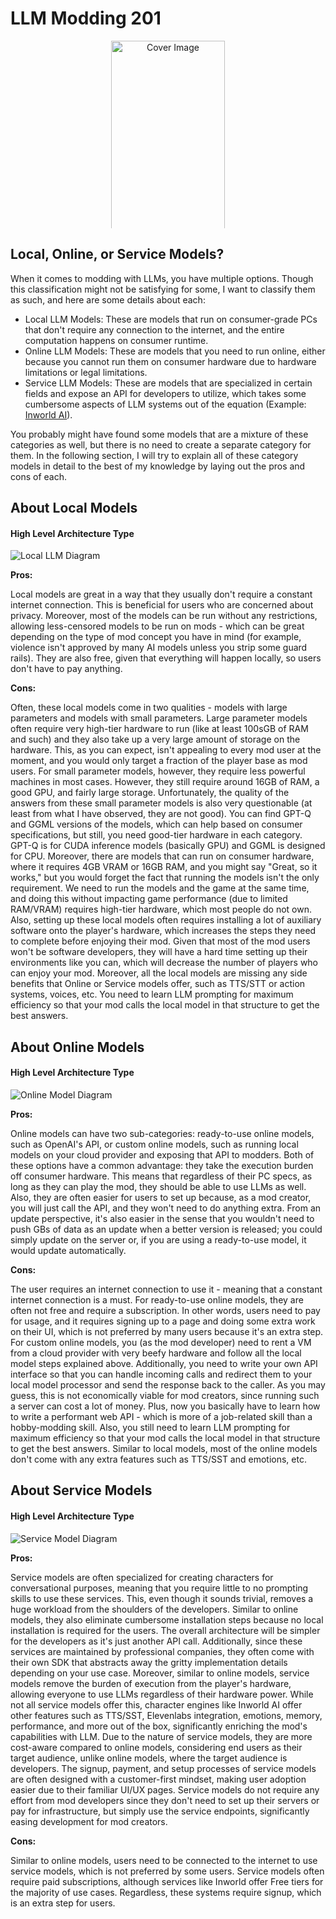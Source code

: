 # LLM Modding 201

<div style="text-align:center; overflow:hidden; max-height:300px;">
  <img src="../resource/images/genimg2.jpeg" alt="Cover Image" style="width:60%; height:auto; object-fit:cover; object-position:center;">
</div>

## Local, Online, or Service Models?

When it comes to modding with LLMs, you have multiple options. Though this classification might not be satisfying for some, I want to classify them as such, and here are some details about each:

* Local LLM Models: These are models that run on consumer-grade PCs that don't require any connection to the internet, and the entire computation happens on consumer runtime.
* Online LLM Models: These are models that you need to run online, either because you cannot run them on consumer hardware due to hardware limitations or legal limitations.
* Service LLM Models: These are models that are specialized in certain fields and expose an API for developers to utilize, which takes some cumbersome aspects of LLM systems out of the equation (Example: [Inworld AI](http://inworld.ai?utm_campaign=bloc-modding-guide)).

You probably might have found some models that are a mixture of these categories as well, but there is no need to create a separate category for them. In the following section, I will try to explain all of these category models in detail to the best of my knowledge by laying out the pros and cons of each.

## About Local Models

#### High Level Architecture Type
![Local LLM Diagram](../resource/diagrams/localmodelllm.png "Local LLM Diagram")


**Pros:**

Local models are great in a way that they usually don't require a constant internet connection. This is beneficial for users who are concerned about privacy. Moreover, most of the models can be run without any restrictions, allowing less-censored models to be run on mods - which can be great depending on the type of mod concept you have in mind (for example, violence isn't approved by many AI models unless you strip some guard rails). They are also free, given that everything will happen locally, so users don't have to pay anything.

**Cons:**

Often, these local models come in two qualities - models with large parameters and models with small parameters. Large parameter models often require very high-tier hardware to run (like at least 100sGB of RAM and such) and they also take up a very large amount of storage on the hardware. This, as you can expect, isn't appealing to every mod user at the moment, and you would only target a fraction of the player base as mod users. For small parameter models, however, they require less powerful machines in most cases. However, they still require around 16GB of RAM, a good GPU, and fairly large storage. Unfortunately, the quality of the answers from these small parameter models is also very questionable (at least from what I have observed, they are not good). You can find GPT-Q and GGML versions of the models, which can help based on consumer specifications, but still, you need good-tier hardware in each category. GPT-Q is for CUDA inference models (basically GPU) and GGML is designed for CPU. Moreover, there are models that can run on consumer hardware, where it requires 4GB VRAM or 16GB RAM, and you might say "Great, so it works," but you would forget the fact that running the models isn't the only requirement. We need to run the models and the game at the same time, and doing this without impacting game performance (due to limited RAM/VRAM) requires high-tier hardware, which most people do not own. Also, setting up these local models often requires installing a lot of auxiliary software onto the player's hardware, which increases the steps they need to complete before enjoying their mod. Given that most of the mod users won't be software developers, they will have a hard time setting up their environments like you can, which will decrease the number of players who can enjoy your mod. Moreover, all the local models are missing any side benefits that Online or Service models offer, such as TTS/STT or action systems, voices, etc. You need to learn LLM prompting for maximum efficiency so that your mod calls the local model in that structure to get the best answers.


## About Online Models

#### High Level Architecture Type
![Online Model Diagram](../resource/diagrams/onlinemodel.png "Online Model Diagram")

**Pros:**

Online models can have two sub-categories: ready-to-use online models, such as OpenAI's API, or custom online models, such as running local models on your cloud provider and exposing that API to modders. Both of these options have a common advantage: they take the execution burden off consumer hardware. This means that regardless of their PC specs, as long as they can play the mod, they should be able to use LLMs as well. Also, they are often easier for users to set up because, as a mod creator, you will just call the API, and they won't need to do anything extra. From an update perspective, it's also easier in the sense that you wouldn't need to push GBs of data as an update when a better version is released; you could simply update on the server or, if you are using a ready-to-use model, it would update automatically.

**Cons:**

The user requires an internet connection to use it - meaning that a constant internet connection is a must. For ready-to-use online models, they are often not free and require a subscription. In other words, users need to pay for usage, and it requires signing up to a page and doing some extra work on their UI, which is not preferred by many users because it's an extra step. For custom online models, you (as the mod developer) need to rent a VM from a cloud provider with very beefy hardware and follow all the local model steps explained above. Additionally, you need to write your own API interface so that you can handle incoming calls and redirect them to your local model processor and send the response back to the caller. As you may guess, this is not economically viable for mod creators, since running such a server can cost a lot of money. Plus, now you basically have to learn how to write a performant web API - which is more of a job-related skill than a hobby-modding skill. Also, you still need to learn LLM prompting for maximum efficiency so that your mod calls the local model in that structure to get the best answers. Similar to local models, most of the online models don't come with any extra features such as TTS/SST and emotions, etc.


## About Service Models

#### High Level Architecture Type
![Service Model Diagram](../resource/diagrams/servicellm.png "Service Model Diagram")

**Pros:**

Service models are often specialized for creating characters for conversational purposes, meaning that you require little to no prompting skills to use these services. This, even though it sounds trivial, removes a huge workload from the shoulders of the developers. Similar to online models, they also eliminate cumbersome installation steps because no local installation is required for the users. The overall architecture will be simpler for the developers as it's just another API call. Additionally, since these services are maintained by professional companies, they often come with their own SDK that abstracts away the gritty implementation details depending on your use case. Moreover, similar to online models, service models remove the burden of execution from the player's hardware, allowing everyone to use LLMs regardless of their hardware power. While not all service models offer this, character engines like Inworld AI offer other features such as TTS/SST, Elevenlabs integration, emotions, memory, performance, and more out of the box, significantly enriching the mod's capabilities with LLM. Due to the nature of service models, they are more cost-aware compared to online models, considering end users as their target audience, unlike online models, where the target audience is developers. The signup, payment, and setup processes of service models are often designed with a customer-first mindset, making user adoption easier due to their familiar UI/UX pages. Service models do not require any effort from mod developers since they don't need to set up their servers or pay for infrastructure, but simply use the service endpoints, significantly easing development for mod creators.

**Cons:**

Similar to online models, users need to be connected to the internet to use service models, which is not preferred by some users. Service models often require paid subscriptions, although services like Inworld offer Free tiers for the majority of use cases. Regardless, these systems require signup, which is an extra step for users.
